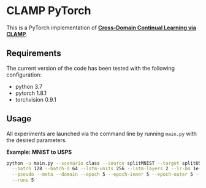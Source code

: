 # CLAMP PyTorch
This is a PyTorch implementation of **[Cross-Domain Continual Learning via CLAMP](https://arxiv.org/abs/2405.07142)**.

## Requirements
The current version of the code has been tested with the following configuration:
- python 3.7
- pytorch 1.8.1
- torchvision 0.9.1

## Usage
All experiments are launched via the command line by running `main.py` with the desired parameters.

**Example: MNIST to USPS**
```bash
python -u main.py --scenario class --source splitMNIST --target splitUSPS --tasks 5 --fc-units 256 --apporach clamp \
  --batch 128 --batch-d 64 --lstm-units 256 --lstm-layers 2 --lr-bm 1e-3 --lr-a 1e-3 \
  --pseudo --meta --domain --epoch 5 --epoch-inner 5 --epoch-outer 5 --epoch-d 10 --num-exemplars1 50 --num-exemplars2 50 \
  --runs 5
```
